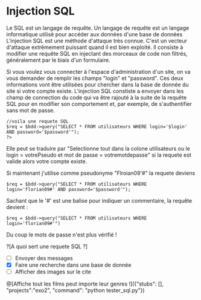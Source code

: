# Injection SQL

Le SQL est un langage de requête. Un langage de requête est un langage informatique utilisé pour accéder aux données d'une base de données
L'injection SQL est une méthode d'attaque très connue. C'est un vecteur d'attaque extrêmement puissant quand il est bien exploité. Il consiste à modifier une requête SQL en injectant des morceaux de code non filtrés, généralement par le biais d'un formulaire.

Si vous voulez vous connecter à l'espace d'administration d'un site, on va vous demander de remplir les champs "login" et "password". Ces deux informations vont être utilisées pour chercher dans la base de donnée du site si votre compte existe.
L'injection SQL constiste a envoyer dans les champ de connection du code qui va être rajouté à la suite de la requête SQL pour en modifier son comportement et, par exemple, de s'authentifier sans mot de passe.

```
//voila une requete SQL
$req = $bdd->query("SELECT * FROM utilisateurs WHERE login='$login' AND password='$password'");
?>
```
Elle peut se traduire par "Selectionne tout dans la colone utilisateurs ou le login = votrePseudo et mot de passe = votremotdepasse" si la requete est valide alors votre compte existe.

Si maintenant j'utilise comme pseudonyme "Flroian09'#" la requete deviens 

```
$req = $bdd->query("SELECT * FROM utilisateurs WHERE login='florian09#' AND password='$password'");
```

Sachant que le '#' est une balise pour indiquer un commentaire, la requête devient :
```
$req = $bdd->query("SELECT * FROM utilisateurs WHERE login='florian09#'")
```

Du coup le mots de passe n'est plus vérifié !

?[A quoi sert une requete SQL ?]
-[ ] Envoyer des messages
-[x] Faire une recherche dans une base de donnée
-[ ] Afficher des images sur le cite

@[Affiche tout les films peut importe leur genres !]({"stubs": [], "projects":"exo2", "command": "python tester_sql.py"})